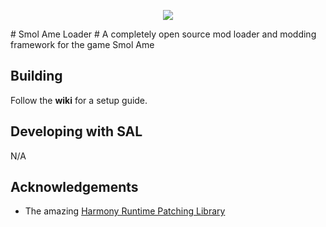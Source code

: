 <p align="center"><a href="https://www.nexusmods.com//mods/1&game_id=3759" target="_blank"><img src="https://i.imgur.com/rOaoLGA.png"></a></p>
# Smol Ame Loader #
A completely open source mod loader and modding framework for the game Smol Ame

## Building ##
Follow the **wiki** for a setup guide.

## Developing with SAL ##
N/A

## Acknowledgements ##
* The amazing [Harmony Runtime Patching Library](https://github.com/pardeike/Harmony)
